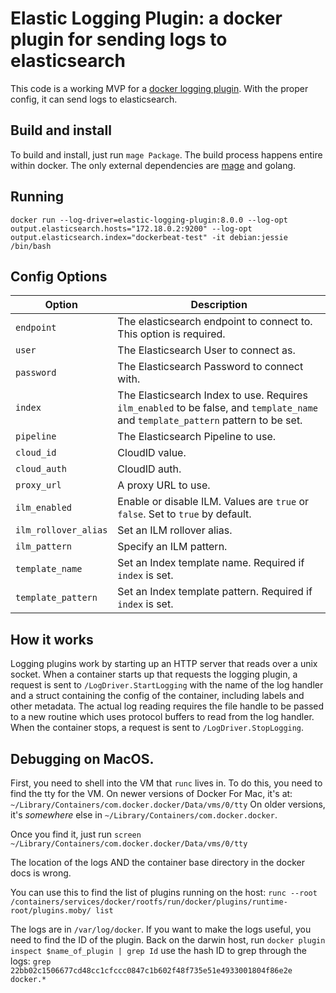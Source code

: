 # Elastic Logging Plugin: a docker plugin for sending logs to elasticsearch


This code is a working MVP for a [docker logging plugin](https://docs.docker.com/engine/extend/plugins_logging/). With the proper config, it can send logs to elasticsearch.
## Build and install

To build and install, just run `mage Package`. The build process happens entire within docker. The only external dependencies are [mage](https://github.com/magefile/mage#installation) and golang.


## Running

`docker run --log-driver=elastic-logging-plugin:8.0.0 --log-opt output.elasticsearch.hosts="172.18.0.2:9200" --log-opt output.elasticsearch.index="dockerbeat-test" -it debian:jessie /bin/bash`


## Config Options

| Option               | Description                                                                                                                       |
|----------------------|-----------------------------------------------------------------------------------------------------------------------------------|
| `endpoint`           | The elasticsearch endpoint to connect to. This option is required.                                                                |
| `user`               | The Elasticsearch User to connect as.                                                                                             |
| `password`           | The Elasticsearch Password to connect with.                                                                                       |
| `index`              | The Elasticsearch Index to use. Requires `ilm_enabled` to be false, and `template_name` and `template_pattern` pattern to be set. |
| `pipeline`           |  The Elasticsearch Pipeline to use.                                                                                               |
| `cloud_id`           | CloudID value.                                                                                                                    |
| `cloud_auth`         |  CloudID auth.                                                                                                                    |
| `proxy_url`          | A proxy URL to use.                                                                                                               |
| `ilm_enabled`        | Enable or disable ILM. Values are `true` or `false`. Set to `true` by default.                                                    |
| `ilm_rollover_alias` | Set an ILM rollover alias.                                                                                                        |
| `ilm_pattern`        | Specify an ILM pattern.                                                                                                           |
| `template_name`      | Set an Index template name. Required if `index` is set.                                                                           |
| `template_pattern`   | Set an Index template pattern. Required if `index` is set.                                                                        |

## How it works

Logging plugins work by starting up an HTTP server that reads over a unix socket. When a container starts up that requests the logging plugin, a request is sent to `/LogDriver.StartLogging` with the name of the log handler and a struct containing the config of the container, including labels and other metadata. The actual log reading requires the file handle to be passed to a new routine which uses protocol buffers to read from the log handler. When the container stops, a request is sent to `/LogDriver.StopLogging`.



## Debugging on MacOS.

First, you need to shell into the VM that `runc` lives in. To do this, you need to find the tty for the VM. On newer versions of Docker For Mac, it's at: `~/Library/Containers/com.docker.docker/Data/vms/0/tty` On older versions, it's _somewhere_ else in `~/Library/Containers/com.docker.docker`. 


Once you find it, just run `screen ~/Library/Containers/com.docker.docker/Data/vms/0/tty`


The location of the logs AND the container base directory in the docker docs is wrong.


You can use this to find the list of plugins running on the host: `runc --root /containers/services/docker/rootfs/run/docker/plugins/runtime-root/plugins.moby/ list`

The logs are in `/var/log/docker`. If you want to make the logs useful, you need to find the ID of the plugin. Back on the darwin host, run `docker plugin inspect $name_of_plugin | grep Id` use the hash ID to grep through the logs: `grep 22bb02c1506677cd48cc1cfccc0847c1b602f48f735e51e4933001804f86e2e docker.*`
